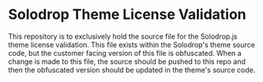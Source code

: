 # Solodrop Theme License Validation

This repository is to exclusively hold the source file for the Solodrop.js theme license validation. This file exists within the Solodrop's theme source code, but the customer facing version of this file is obfuscated. When a change is made to this file, the source should be pushed to this repo and then the obfuscated version should be updated in the theme's source code.
